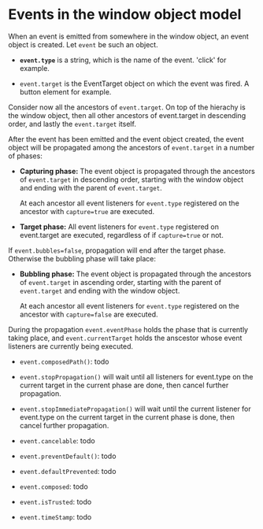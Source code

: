 # Events in the window object model

When an event is emitted from somewhere in the window object, an event object is created. Let `event` be such an object. 

* **`event.type`** is a string, which is the name of the event. 'click' for example. 

* `event.target` is the EventTarget object on which the event was fired. A button element for example. 

Consider now all the ancestors of `event.target`. On top of the hierachy is the window object, then all other ancestors of event.target in descending order, and lastly the `event.target` itself. 

After the event has been emitted and the event object created, the event object will be propagated among the ancestors of `event.target` in a number of phases: 

* **Capturing phase:** The event object is propagated through the ancestors of `event.target` in descending order, starting with the window object and ending with the parent of `event.target`. 

  At each ancestor all event listeners for `event.type` registered on the ancestor with `capture=true` are executed. 
  
* **Target phase:** All event listeners for `event.type` registered on event.target are executed, regardless of if `capture=true` or not. 

If `event.bubbles=false`, propagation will end after the target phase. Otherwise the bubbling phase will take place: 

* **Bubbling phase:** The event object is propagated through the ancestors of `event.target` in ascending order, starting with the parent of `event.target` and ending with the window object. 

  At each ancestor all event listeners for `event.type` registered on the ancestor with `capture=false` are executed. 
  
During the propagation `event.eventPhase` holds the phase that is currently taking place, and `event.currentTarget` holds the anscestor whose event listeners are currently being executed. 

* `event.composedPath()`: todo

* `event.stopPropagation()` will wait until all listeners for event.type on the current target in the current phase are done, then cancel further propagation. 

* `event.stopImmediatePropagation()` will wait until the current listener for event.type on the current target in the current phase is done, then cancel further propagation. 

* `event.cancelable`: todo

* `event.preventDefault()`: todo

* `event.defaultPrevented`: todo

* `event.composed`: todo

* `event.isTrusted`: todo

* `event.timeStamp`: todo

